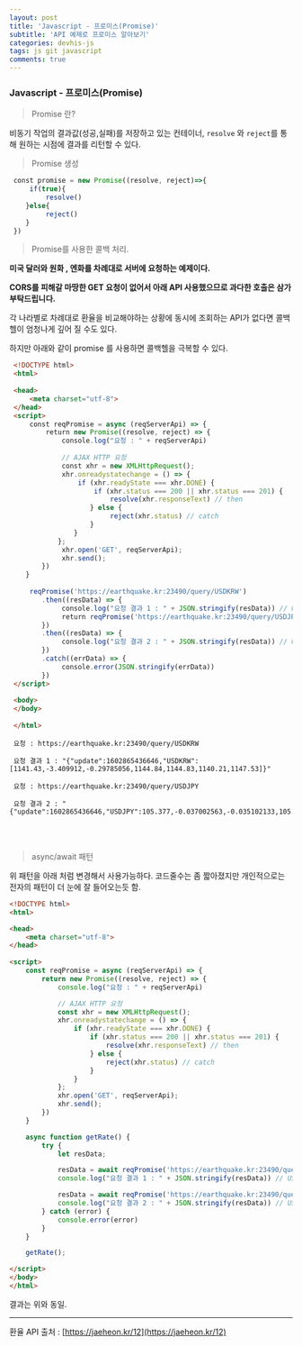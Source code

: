 ```yaml
---
layout: post
title: 'Javascript - 프로미스(Promise)'
subtitle: 'API 예제로 프로미스 알아보기'
categories: devhis-js
tags: js git javascript
comments: true
---
```


### Javascript - 프로미스(Promise)

> Promise 란?

비동기 작업의 결과값(성공,실패)를 저장하고 있는 컨테이너, `resolve` 와 `reject`를 통해 원하는 시점에 결과를 리턴할 수 있다.

> Promise 생성

```javascript
 const promise = new Promise((resolve, reject)=>{
     if(true){
         resolve()
    }else{
         reject()
    }
 })
```

> Promise를 사용한 콜백 처리.

**미국 달러와 원화 , 엔화를 차례대로 서버에 요청하는 예제이다.**

**CORS를 피해갈 마땅한 GET 요청이 없어서 아래 API 사용했으므로 과다한 호출은 삼가 부탁드립니다.**

각 나라별로 차례대로 환율을 비교해야하는 상황에 동시에 조회하는 API가 없다면 콜백 헬이 엄청나게 깊어 질 수도 있다.

하지만 아래와 같이 promise 를 사용하면 콜백헬을 극복할 수 있다.

```html
 <!DOCTYPE html>
 <html>
 ​
 <head>
     <meta charset="utf-8">
 </head>
 <script>
     const reqPromise = async (reqServerApi) => {
         return new Promise((resolve, reject) => {
             console.log("요청 : " + reqServerApi)
 ​
             // AJAX HTTP 요청
             const xhr = new XMLHttpRequest();
             xhr.onreadystatechange = () => {
                 if (xhr.readyState === xhr.DONE) {
                     if (xhr.status === 200 || xhr.status === 201) {
                         resolve(xhr.responseText) // then
                    } else {
                         reject(xhr.status) // catch
                    }
                }
            };
             xhr.open('GET', reqServerApi);
             xhr.send();
        })
    }
 ​
     reqPromise('https://earthquake.kr:23490/query/USDKRW')
        .then((resData) => {
             console.log("요청 결과 1 : " + JSON.stringify(resData)) // USDKRW 환율 결과
             return reqPromise('https://earthquake.kr:23490/query/USDJPY')
        })
        .then((resData) => {
             console.log("요청 결과 2 : " + JSON.stringify(resData)) // USDJPY 환율 결과
        })
        .catch((errData) => {
             console.error(JSON.stringify(errData))
        })
 </script>
 ​
 <body>
 </body>
 ​
 </html>
```

```
 요청 : https://earthquake.kr:23490/query/USDKRW  
 ​  
 요청 결과 1 : "{"update":1602865436646,"USDKRW":[1141.43,-3.409912,-0.29785056,1144.84,1144.83,1140.21,1147.53]}"  
 ​  
 요청 : https://earthquake.kr:23490/query/USDJPY  
 ​  
 요청 결과 2 : "{"update":1602865436646,"USDJPY":105.377,-0.037002563,-0.035102133,105.414,105.403,105.16,105.442]}"
```

<br>
<br>

> async/await 패턴

위 패턴을 아래 처럼 변경해서 사용가능하다. 코드줄수는 좀 짧아졌지만 개인적으로는 전자의 패턴이 더 눈에 잘 들어오는듯 함.

```html
<!DOCTYPE html>
<html>

<head>
    <meta charset="utf-8">
</head>
 
<script>
    const reqPromise = async (reqServerApi) => {
        return new Promise((resolve, reject) => {
            console.log("요청 : " + reqServerApi)

            // AJAX HTTP 요청  
            const xhr = new XMLHttpRequest();
            xhr.onreadystatechange = () => {
                if (xhr.readyState === xhr.DONE) {
                    if (xhr.status === 200 || xhr.status === 201) {
                        resolve(xhr.responseText) // then  
                    } else {
                        reject(xhr.status) // catch  
                    }
                }
            };
            xhr.open('GET', reqServerApi);
            xhr.send();
        })
    }

    async function getRate() {
        try {
            let resData;

            resData = await reqPromise('https://earthquake.kr:23490/query/USDKRW');
            console.log("요청 결과 1 : " + JSON.stringify(resData)) // USDKRW 환율 결과  

            resData = await reqPromise('https://earthquake.kr:23490/query/USDJPY');
            console.log("요청 결과 2 : " + JSON.stringify(resData)) // USDJPY 환율 결과  
        } catch (error) {
            console.error(error)
        }
    }

    getRate();

</script>
</body>
</html>
```
결과는 위와 동일.

---

환율 API 출처 : [https://jaeheon.kr/12](https://jaeheon.kr/12)